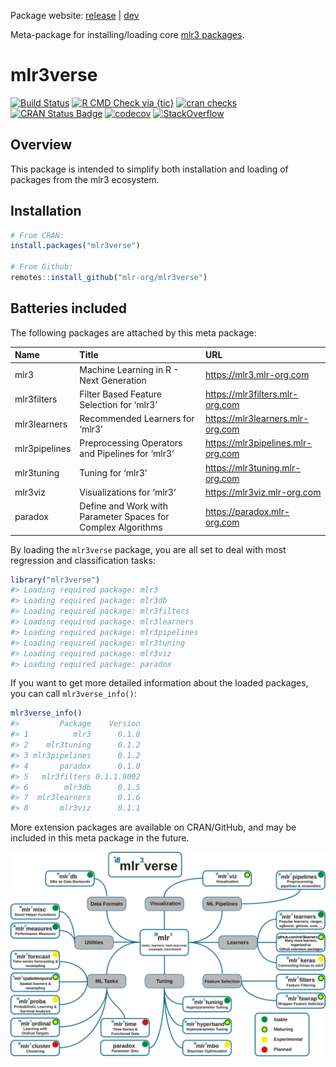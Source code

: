 
<!-- README.md is generated from README.Rmd. Please edit that file -->

Package website: [release](https://mlr3verse.mlr-org.com/) |
[dev](https://mlr3verse.mlr-org.com/dev)

Meta-package for installing/loading core [mlr3
packages](https://github.com/mlr-org/mlr3/wiki/Extension-Packages).

# mlr3verse

<!-- badges: start -->

[![Build
Status](https://img.shields.io/travis/mlr-org/mlr3verse/master?label=Linux&logo=travis&style=flat-square)](https://travis-ci.org/mlr-org/mlr3verse)
[![R CMD Check via
{tic}](https://img.shields.io/github/workflow/status/mlr-org/mlr3verse/R%20CMD%20Check%20via%20%7Btic%7D?logo=github&label=R%20CMD%20Check%20via%20%7Btic%7D&style=flat-square)](https://github.com/mlr-org/mlr3verse/actions)
[![cran
checks](https://cranchecks.info/badges/worst/mlr3verse)](https://cran.r-project.org/web/checks/check_results_mlr3verse.html)
[![CRAN Status
Badge](https://www.r-pkg.org/badges/version-ago/mlr3verse)](https://cran.r-project.org/package=mlr3verse)
[![codecov](https://codecov.io/gh/mlr-org/mlr3verse/branch/master/graph/badge.svg)](https://codecov.io/gh/mlr-org/mlr3verse)
[![StackOverflow](https://img.shields.io/badge/stackoverflow-mlr3-orange.svg)](https://stackoverflow.com/questions/tagged/mlr3)
<!-- badges: end -->

## Overview

This package is intended to simplify both installation and loading of
packages from the mlr3 ecosystem.

## Installation

``` r
# From CRAN:
install.packages("mlr3verse")

# From Github:
remotes::install_github("mlr-org/mlr3verse")
```

## Batteries included

The following packages are attached by this meta package:

| Name          | Title                                                        | URL                                 |
| :------------ | :----------------------------------------------------------- | :---------------------------------- |
| mlr3          | Machine Learning in R - Next Generation                      | <https://mlr3.mlr-org.com>          |
| mlr3filters   | Filter Based Feature Selection for ‘mlr3’                    | <https://mlr3filters.mlr-org.com>   |
| mlr3learners  | Recommended Learners for ‘mlr3’                              | <https://mlr3learners.mlr-org.com>  |
| mlr3pipelines | Preprocessing Operators and Pipelines for ‘mlr3’             | <https://mlr3pipelines.mlr-org.com> |
| mlr3tuning    | Tuning for ‘mlr3’                                            | <https://mlr3tuning.mlr-org.com>    |
| mlr3viz       | Visualizations for ‘mlr3’                                    | <https://mlr3viz.mlr-org.com>       |
| paradox       | Define and Work with Parameter Spaces for Complex Algorithms | <https://paradox.mlr-org.com>       |

By loading the `mlr3verse` package, you are all set to deal with most
regression and classification tasks:

``` r
library("mlr3verse")
#> Loading required package: mlr3
#> Loading required package: mlr3db
#> Loading required package: mlr3filters
#> Loading required package: mlr3learners
#> Loading required package: mlr3pipelines
#> Loading required package: mlr3tuning
#> Loading required package: mlr3viz
#> Loading required package: paradox
```

If you want to get more detailed information about the loaded packages,
you can call `mlr3verse_info()`:

``` r
mlr3verse_info()
#>         Package    Version
#> 1          mlr3      0.1.8
#> 2    mlr3tuning      0.1.2
#> 3 mlr3pipelines      0.1.2
#> 4       paradox      0.1.0
#> 5   mlr3filters 0.1.1.9002
#> 6        mlr3db      0.1.5
#> 7  mlr3learners      0.1.6
#> 8       mlr3viz      0.1.1
```

More extension packages are available on CRAN/GitHub, and may be
included in this meta package in the future.

<a href="https://raw.githubusercontent.com/mlr-org/mlr3/master/man/figures/mlr3verse.svg?sanitize=true"><img src="https://raw.githubusercontent.com/mlr-org/mlr3/master/man/figures/mlr3verse.svg?sanitize=true" /></a>
